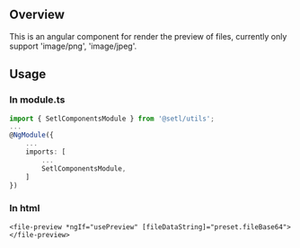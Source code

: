 ## Overview
This is an angular component for render the preview of files, currently only support 'image/png', 'image/jpeg'.

## Usage

### In module.ts
```typescript
import { SetlComponentsModule } from '@setl/utils';
...
@NgModule({
    ...
    imports: [
        ...
        SetlComponentsModule,
    ]
})
```

### In html
```
<file-preview *ngIf="usePreview" [fileDataString]="preset.fileBase64"></file-preview>
```
